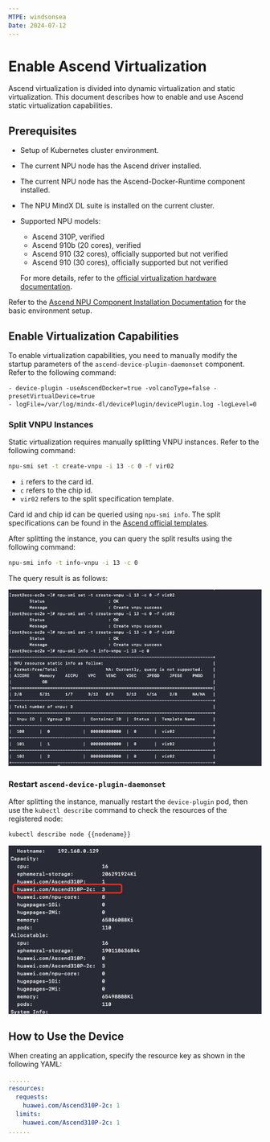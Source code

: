 ```yaml
---
MTPE: windsonsea
Date: 2024-07-12
---
```


# Enable Ascend Virtualization

Ascend virtualization is divided into dynamic virtualization and static virtualization.
This document describes how to enable and use Ascend static virtualization capabilities.

## Prerequisites

- Setup of Kubernetes cluster environment.
- The current NPU node has the Ascend driver installed.
- The current NPU node has the Ascend-Docker-Runtime component installed.
- The NPU MindX DL suite is installed on the current cluster.
- Supported NPU models:

    - Ascend 310P, verified
    - Ascend 910b (20 cores), verified
    - Ascend 910 (32 cores), officially supported but not verified
    - Ascend 910 (30 cores), officially supported but not verified

    For more details, refer to the [official virtualization hardware documentation](https://www.hiascend.com/document/detail/zh/mindx-dl/50rc1/AVI/cpaug/cpaug_0005.html).

Refer to the [Ascend NPU Component Installation Documentation](./ascend_driver_install.md)
for the basic environment setup.

## Enable Virtualization Capabilities

To enable virtualization capabilities, you need to manually modify the startup parameters
of the `ascend-device-plugin-daemonset` component. Refer to the following command:

```init
- device-plugin -useAscendDocker=true -volcanoType=false -presetVirtualDevice=true
- logFile=/var/log/mindx-dl/devicePlugin/devicePlugin.log -logLevel=0
```

### Split VNPU Instances

Static virtualization requires manually splitting VNPU instances. Refer to the following command:

```bash
npu-smi set -t create-vnpu -i 13 -c 0 -f vir02
```

- `i` refers to the card id.
- `c` refers to the chip id.
- `vir02` refers to the split specification template.

Card id and chip id can be queried using `npu-smi info`. The split specifications can be found in the
[Ascend official templates](https://www.hiascend.com/document/detail/zh/mindx-dl/500/AVI/cpaug/cpaug_006.html).

After splitting the instance, you can query the split results using the following command:

```bash
npu-smi info -t info-vnpu -i 13 -c 0
```

The query result is as follows:

![vnpu1](../images/vnpu1.png)

### Restart `ascend-device-plugin-daemonset`

After splitting the instance, manually restart the `device-plugin` pod,
then use the `kubectl describe` command to check the resources of the registered node:

```bash
kubectl describe node {{nodename}}
```

![vnpu2](../images/vnpu2.png)

## How to Use the Device

When creating an application, specify the resource key as shown in the following YAML:

```yaml
......
resources:
  requests:
    huawei.com/Ascend310P-2c: 1
  limits:
    huawei.com/Ascend310P-2c: 1
......
```

